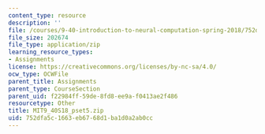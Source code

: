 ```yaml
---
content_type: resource
description: ''
file: /courses/9-40-introduction-to-neural-computation-spring-2018/752dfa5c1663eb6768d1ba1d0a2ab0cc_MIT9_40S18_pset5.zip
file_size: 202674
file_type: application/zip
learning_resource_types:
- Assignments
license: https://creativecommons.org/licenses/by-nc-sa/4.0/
ocw_type: OCWFile
parent_title: Assignments
parent_type: CourseSection
parent_uid: f22984ff-59de-8fd8-ee9a-f0413ae2f486
resourcetype: Other
title: MIT9_40S18_pset5.zip
uid: 752dfa5c-1663-eb67-68d1-ba1d0a2ab0cc
---
```


